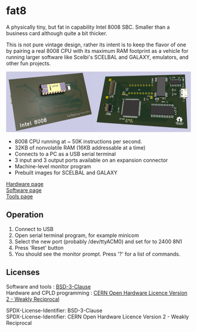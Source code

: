 # fat8
A physically tiny, but fat in capability Intel 8008 SBC.  Smaller than a business card although quite a bit thicker.

This is not pure vintage design, rather its intent is to keep the flavor of one by pairing a real 8008 CPU with its maximum RAM footprint as a vehicle for running larger software like Scelbi's SCELBAL and GALAXY, emulators, and other fun projects.

![render of fat8](hardware/fat8.png)

- 8008 CPU running at ~ 50K instructions per second.
- 32KB of nonvolatile RAM (16KB addressable at a time)
- Connects to a PC as a USB serial terminal
- 3 input and 3 output ports available on an expansion connector
- Machine-level monitor program
- Prebuilt images for SCELBAL and GALAXY

[Hardware page](hardware/)\
[Software page](software/)\
[Tools page](tools/)

## Operation

1. Connect to USB
2. Open serial terminal program, for example minicom
3. Select the new port (probably /dev/ttyACM0) and set for to 2400 8N1
4. Press 'Reset' button
5. You should see the monitor prompt.  Press '?' for a list of commands.

## Licenses

Software and tools : [BSD-3-Clause](LICENSE.BSD-3-Clause)\
Hardware and CPLD programming : [CERN Open Hardware Licence Version 2 - Weakly Reciprocal](LICENSE.CERN-OHL-W-2.0)

SPDX-License-Identifier: BSD-3-Clause\
SPDX-License-Identifier: CERN Open Hardware Licence Version 2 - Weakly Reciprocal
